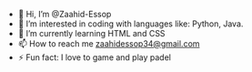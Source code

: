 - 👋 Hi, I’m @Zaahid-Essop
- 👀 I’m interested in coding with languages like: Python, Java.
- 🌱 I’m currently learning HTML and CSS
- 📫 How to reach me zaahidessop34@gmail.com
- ⚡ Fun fact: I love to game and play padel 

<!---
Zaahid-Essop/Zaahid-Essop is a ✨ special ✨ repository because its `README.md` (this file) appears on your GitHub profile.
You can click the Preview link to take a look at your changes.
--->
